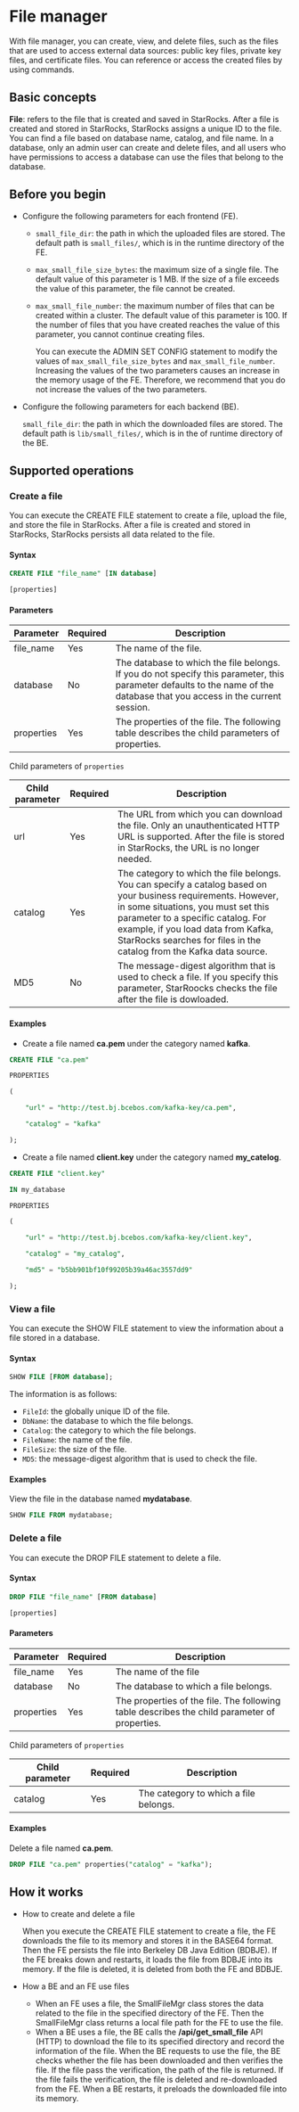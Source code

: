 # File manager

With file manager, you can create, view, and delete files, such as the files that are used to access external data sources: public key files, private key files, and certificate files. You can reference or access the created files by using commands.

## Basic concepts

**File**: refers to the file that is created and saved in StarRocks. After a file is created and stored in StarRocks, StarRocks assigns a unique ID to the file. You can find a file based on database name, catalog, and file name. In a database, only an admin user can create and delete files, and all users who have permissions to access a database can use the files that belong to the database.

## Before you begin

- Configure the following parameters for each frontend (FE).

  - `small_file_dir`: the path in which the uploaded files are stored. The default path is `small_files/`, which is in the runtime directory of the FE.

  - `max_small_file_size_bytes`: the maximum size of a single file. The default value of this parameter is 1 MB. If the size of a file exceeds the value of this parameter, the file cannot be created.

  - `max_small_file_number`: the maximum number of files that can be created within a cluster. The default value of this parameter is 100. If the number of files that you have created reaches the value of this parameter, you cannot continue creating files.

    You can execute the ADMIN SET CONFIG statement to modify the values of `max_small_file_size_bytes` and `max_small_file_number`. Increasing the values of the two parameters causes an increase in the memory usage of the FE. Therefore, we recommend that you do not increase the values of the two parameters.

- Configure the following parameters for each backend (BE).

  `small_file_dir`: the path in which the downloaded files are stored. The default path is `lib/small_files/`, which is in the of runtime directory of the BE.

## Supported operations

### Create a file

You can execute the CREATE FILE statement to create a file, upload the file, and store the file in StarRocks. After a file is created and stored in StarRocks, StarRocks persists all data related to the file.

#### Syntax

```SQL
CREATE FILE "file_name" [IN database]

[properties]
```

#### Parameters

| **Parameter** | **Required** | **Description**                                              |
| ------------- | ------------ | ------------------------------------------------------------ |
| file_name     | Yes          | The name of the file.                                        |
| database      | No           | The database to which the file belongs. If you do not specify this parameter, this parameter defaults to the name of the database that you access in the current session. |
| properties    | Yes          | The properties of the file. The following table describes the child parameters of properties. |

Child parameters of `properties`

| **Child parameter** | **Required** | **Description**                                              |
| ------------------- | ------------ | ------------------------------------------------------------ |
| url                 | Yes          | The URL from which you can download the file. Only an unauthenticated HTTP URL is supported. After the file is stored in StarRocks, the URL is no longer needed. |
| catalog             | Yes          | The category to which the file belongs. You can specify a catalog based on your business requirements. However, in some situations, you must set this parameter to a specific catalog. For example, if you load data from Kafka, StarRocks searches for files in the catalog from the Kafka data source. |
| MD5                 | No           | The message-digest algorithm that is used to check a file. If you specify this parameter, StarRoocks checks the file after the file is dowloaded. |

#### Examples

- Create a file named **ca.pem** under the category named **kafka**.

 ```SQL
 CREATE FILE "ca.pem"

 PROPERTIES

 (

     "url" = "http://test.bj.bcebos.com/kafka-key/ca.pem",

     "catalog" = "kafka"

 );
 ```

- Create a file named **client.key** under the category named **my_catelog**.

 ```SQL
 CREATE FILE "client.key"

 IN my_database

 PROPERTIES

 (

     "url" = "http://test.bj.bcebos.com/kafka-key/client.key",

     "catalog" = "my_catalog",

     "md5" = "b5bb901bf10f99205b39a46ac3557dd9"

 );
 ```

### View a file

You can execute the SHOW FILE statement to view the information about a file stored in a database.

#### Syntax

```SQL
SHOW FILE [FROM database];
```

The information is as follows:

- `FileId`: the globally unique ID of the file.
- `DbName`: the database to which the file belongs.
- `Catalog`: the category to which the file belongs.
- `FileName`: the name of the file.
- `FileSize`: the size of the file.
- `MD5`: the message-digest algorithm that is used to check the file.

#### Examples

View the file in the database named **mydatabase**.

```SQL
SHOW FILE FROM mydatabase;
```

### Delete a file

You can execute the DROP FILE statement to delete a file.

#### Syntax

```SQL
DROP FILE "file_name" [FROM database]

[properties]
```

#### Parameters

| **Parameter** | **Required** | **Description**                                              |
| ------------- | ------------ | ------------------------------------------------------------ |
| file_name     | Yes          | The name of the file                                         |
| database      | No           | The database to which a file belongs.                        |
| properties    | Yes          | The properties of the file. The following table describes the child parameter of properties. |

Child parameters of `properties`

| **Child parameter** | **Required** | **Description**                       |
| ------------------- | ------------ | ------------------------------------- |
| catalog             | Yes          | The category to which a file belongs. |

#### Examples

Delete a file named **ca.pem**.

```SQL
DROP FILE "ca.pem" properties("catalog" = "kafka");
```

## How it works

- How to create and delete a file

  When you execute the CREATE FILE statement to create a file, the FE downloads the file to its memory and stores it in the BASE64 format. Then the FE persists the file into Berkeley DB Java Edition (BDBJE). If the FE breaks down and restarts, it loads the file from BDBJE into its memory. If the file is deleted, it is deleted from both the FE and BDBJE.

- How a BE and an FE use files
  - When an FE uses a file, the SmallFileMgr class stores the data related to the file in the specified directory of the FE. Then the SmallFileMgr class returns a local file path for the FE to use the file.
  - When a BE uses a file, the BE calls the **/api/get_small_file** API (HTTP) to download the file to its specified directory and record the information of the file. When the BE requests to use the file, the BE checks whether the file has been downloaded and then verifies the file. If the file pass the verification, the path of the file is returned. If the file fails the verification, the file is deleted and re-downloaded from the FE. When a BE restarts, it preloads the downloaded file into its memory.
  
